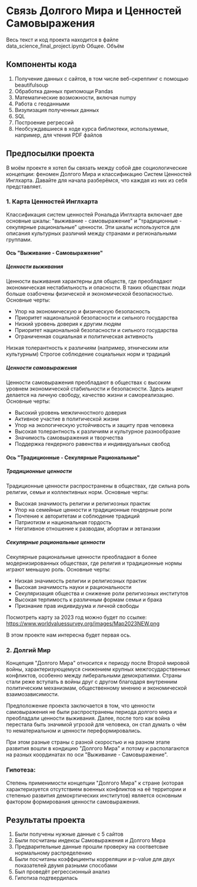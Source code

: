 # Связь Долгого Мира и Ценностей Самовыражения
Весь текст и код проекта находится в файле data_science_final_project.ipynb
Общее. Объём

## Компоненты кода

1) Получение данных с сайтов, в том числе веб-скреппинг с помощью beautifulsoup
2) Обработка данных припомощи Pandas
3) Математические возможности, включая numpy
4) Работа с геоданными
5) Визулизация полученных данных
6) SQL
7) Построение регрессий
8) Необсуждавшиеся в ходе курса библиотеки, используемые, например, для чтения PDF файлов

## Предпосылки проекта
В моём проекте я хотел бы связать между собой две социологические концепции: феномен Долгого Мира и классификацию Систем Ценностей Инглхарта. Давайте для начала разберёмся, что каждая из них из себя представляет.

### 1. Карта Ценностей Инглхарта

Классификация систем ценностей Рональда Инглхарта включает две основные шкалы: "выживание - самовыражение" и "традиционные - секулярные рациональные" ценности. Эти шкалы используются для описания культурных различий между странами и региональными группами.

#### Ось "Выживание - Самовыражение"
##### Ценности выживания
Ценности выживания характерны для обществ, где преобладают экономическая нестабильность и опасности. В таких обществах люди больше озабочены физической и экономической безопасностью. Основные черты:

* Упор на экономическую и физическую безопасность
* Приоритет национальной безопасности и сильного государства
* Низкий уровень доверия к другим людям
* Приоритет национальной безопасности и сильного государства
* Ограниченная социальная и политическая активность

Низкая толерантность к различиям (например, этническим или культурным)
Строгое соблюдение социальных норм и традиций

##### Ценности самовыражения
Ценности самовыражения преобладают в обществах с высоким уровнем экономической стабильности и безопасности. Здесь акцент делается на личную свободу, качество жизни и самореализацию. Основные черты:

* Высокий уровень межличностного доверия
* Активное участие в политической жизни
* Упор на экологическую устойчивость и защиту прав человека
* Высокая толерантность к различиям и культурное разнообразие
* Значимость самовыражения и творчества
* Поддержка гендерного равенства и индивидуальных свобод

#### Ось "Традиционные - Секулярные Рациональные"
##### Традиционные ценности
Традиционные ценности распространены в обществах, где сильна роль религии, семьи и коллективных норм. Основные черты:

* Высокая значимость религии и религиозных практик
* Упор на семейные ценности и традиционные гендерные роли
* Почтение к авторитетам и соблюдение традиций
* Патриотизм и национальная гордость
* Негативное отношение к разводам, абортам и эвтаназии

##### Секулярные рациональные ценности
Секулярные рациональные ценности преобладают в более модернизированных обществах, где религия и традиционные нормы играют меньшую роль. Основные черты:

* Низкая значимость религии и религиозных практик
* Высокая значимость науки и рациональности
* Секуляризация общества и снижение роли религиозных институтов
* Высокая терпимость к различным формам семьи и брака
* Признание прав индивидуума и личной свободы

Посмотреть карту за 2023 год можно будет по ссылке:
https://www.worldvaluessurvey.org/images/Map2023NEW.png

В этом проекте нам интересна будет первая ось.

### 2. Долгий Мир

Концепция "Долгого Мира" относится к периоду после Второй мировой войны, характеризующемуся снижением крупных межгосударственных конфликтов, особенно между либеральными демократиями. Страны стали реже вступать в войны друг с другом благодаря внутренним политическим механизмам, общественному мнению и экономической взаимозависимости.

Предположение проекта заключается в том, что ценности самовыражения не были распространены периода долгого мира и преобладали ценности выживания. Далее, после того как война перестала быть значимой угрозой для человека, он стал думать о чём то нематериальном и ценности переформировались.

При этом разные страны с разной скоростью и на разном этапе развития вошли в кондицию "Долгого Мира" и потому и располагаются на разных координатах по оси "Выживание - Самовыражение".

### Гипотеза:

Степень применимости концепции "Долгого Мира" к стране (которая характеризуется отсутствием военных конфликтов на её территории и степенью развития демокртических институтов) является основным фактором формирования ценности самовыражения.

## Результаты проекта
1) Были получены нужные данные с 5 сайтов
2) Были посчитаны индексы Самовыражения и Долгого Мира
3) Предварительные данные прошли проверку на соответсвие нормальному распределению
4) Были посчитаны коэффициенты корреляции и p-value для двух показателей двумя разными способами
5) Был проведёт регрессионный анализ
6) Гипотиза подтвердилась
